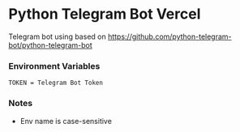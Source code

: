 # Python Telegram Bot Vercel
Telegram bot using based on https://github.com/python-telegram-bot/python-telegram-bot

### Environment Variables
```
TOKEN = Telegram Bot Token
```
### Notes
- Env name is case-sensitive


